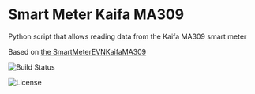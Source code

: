 # Smart Meter Kaifa MA309
Python script that allows reading data from the Kaifa MA309 smart meter

Based on [the SmartMeterEVNKaifaMA309](https://github.com/greenMikeEU/SmartMeterEVNKaifaMA309)

![Build Status](https://github.com/M47784U3R/smart-meter-kaifa-MA309/actions/workflows/python-app.yml/badge.svg)

![License](https://img.shields.io/github/license/M47784U3R/smart-meter-kaifa-MA309)

